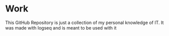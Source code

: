 # Work

This GitHub Repository is just a collection of my personal knowledge of IT.
It was made with logseq and is meant to be used with it
